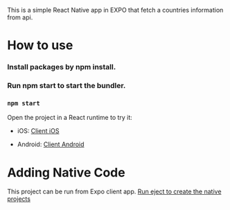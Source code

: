This is a simple React Native app in EXPO that fetch a countries information from api.

# How to use

### Install packages by npm install.

### Run npm start to start the bundler.

### `npm start`

Open the project in a React runtime to try it:

- iOS: [Client iOS](https://itunes.apple.com/app/apple-store/id982107779)

- Android: [Client Android](https://play.google.com/store/apps/details?id=host.exp.exponent&referrer=blankexample)

# Adding Native Code

This project can be run from Expo client app.
[Run eject to create the native projects](https://avancera.app/handouts/cross-plattform-utveckling/edd001e4-8d95-491d-9dc6-5824765f816b/#expo-projekt-kan-uppgraderas-från-managed-workflow-till-bare-workflow-via-expo-eject)
